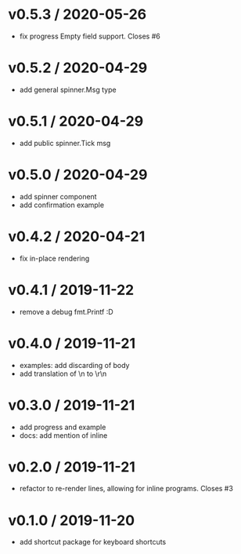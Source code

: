 
v0.5.3 / 2020-05-26
===================

  * fix progress Empty field support. Closes #6

v0.5.2 / 2020-04-29
===================

  * add general spinner.Msg type

v0.5.1 / 2020-04-29
===================

  * add public spinner.Tick msg

v0.5.0 / 2020-04-29
===================

  * add spinner component
  * add confirmation example

v0.4.2 / 2020-04-21
===================

  * fix in-place rendering

v0.4.1 / 2019-11-22
===================

  * remove a debug fmt.Printf :D

v0.4.0 / 2019-11-21
===================

  * examples: add discarding of body
  * add translation of \n to \r\n

v0.3.0 / 2019-11-21
===================

  * add progress and example
  * docs: add mention of inline

v0.2.0 / 2019-11-21
===================

  * refactor to re-render lines, allowing for inline programs. Closes #3

v0.1.0 / 2019-11-20
===================

  * add shortcut package for keyboard shortcuts
